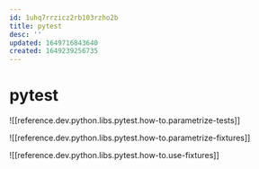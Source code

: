 ```yaml
---
id: 1uhq7rrzicz2rb103rzho2b
title: pytest
desc: ''
updated: 1649716843640
created: 1649239256735
---
```

# pytest

![[reference.dev.python.libs.pytest.how-to.parametrize-tests]]

![[reference.dev.python.libs.pytest.how-to.parametrize-fixtures]]

![[reference.dev.python.libs.pytest.how-to.use-fixtures]]
